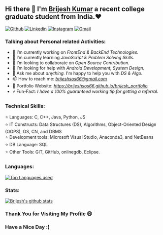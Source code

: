 ## Hi there 👋 I'm [Brijesh Kumar](https://brijeshsos66.live) a recent college graduate student from India.❤
[![Github](https://img.shields.io/badge/-Github-000?style=flat&logo=Github&logoColor=white)](https://github.com/brijeshsos66/)
[![Linkedin](https://img.shields.io/badge/-LinkedIn-blue?style=flat&logo=Linkedin&logoColor=white)](https://www.linkedin.com/in/brijeshsos66/)
[![Instagram](https://img.shields.io/badge/-Instagram-c13584?style=flat&labelColor=c13584&logo=instagram&logoColor=white)](https://www.instagram.com/brijesh_kr1999/)
[![Gmail](https://img.shields.io/badge/-Gmail-c14438?style=flat&logo=Gmail&logoColor=white)](mailto:brijeshsos66@gmail.com)
 

### Talking about Personal related Activities:
- 🔭 I’m currently working on <i>FrontEnd & BackEnd Technologies.</i>
- 🌱 I’m currently learning <i>JavaScript & Problem Solving Skills.</i>
- 👯 I’m looking to collaborate on <i>Open Source Contribution.</i>
- 🤔 I’m looking for help with <i>Android Development, System Design.</i>
- 💬 Ask me about <i>anything.</i> I'm happy to help you with <i>DS & Algo.</i>
- 📫 How to reach me: <i>brijeshsos66@gmail.com</i>
- 🤩 Portfolio Website:<i> https://brijeshsos66.github.io/brijesh_portfolio</i>
- ⚡ Fun-Fact:<i> I have a 100% guaranteed working tip for getting a referral.</i>

### Technical Skills:
⭐ Languages: C, C++, Java, Python, JS <br>
⭐ IT Constructs: Data Structures (DS), Algorithms, Object-Oriented Design (OOPS), OS, CN, and DBMS<br>
⭐ Development tools: Microsoft Visual Studio, Anaconda3, and NetBeans<br>
⭐ DB Language: SQL<br>
⭐ Other Tools: GIT, GitHub, onlinegdb, Eclipse.<br>


### Languages: 

[![Top Languages used](https://github-readme-stats.vercel.app/api/top-langs/?username=brijeshsos66)](https://github.com/brijeshsos66/github-readme-stats)
  
### Stats:

  [![Brijesh's github stats](https://github-readme-stats.vercel.app/api?username=brijeshsos66)](https://github.com/brijeshsos66/github-readme-stats)




### Thank You for Visiting My Profile 😄 
### Have a Nice Day :)
